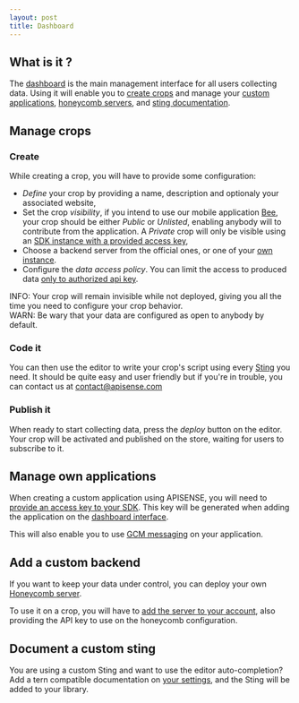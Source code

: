 ```yaml
---
layout: post
title: Dashboard
---
```


What is it ?
------------

The [dashboard](https://apisense.io/) is the main management interface for all users collecting data.
Using it will enable you to [create crops](#manage-crops) and manage your [custom applications](#manage-own-applications), [honeycomb servers](#add-a-custom-backend), and [sting documentation](#document-a-custom-sting).


## Manage crops

### Create

While creating a crop, you will have to provide some configuration:

- _Define_ your crop by providing a name, description and optionaly your associated website,
- Set the crop _visibility_, if you intend to use our mobile application [Bee](../bee), your crop should be either _Public_ or _Unlisted_, enabling anybody will to contribute from the application. A _Private_ crop will only be visible using an [SDK instance with a provided access key](../sdk#add-your-private-key),
- Choose a backend server from the official ones, or one of your [own instance](#add-a-custom-backend).
- Configure the _data access policy_. You can limit the access to produced data [only to authorized api key](../honeycomb#access-private-data).


<div class="alert alert-info" role="alert">INFO: Your crop will remain invisible while not deployed, giving you all the time you need to configure your crop behavior.</div>
<div class="alert alert-warning" role="alert">WARN: Be wary that your data are configured as open to anybody by default.</div>

### Code it

You can then use the editor to write your crop's script using every [Sting](../../stings) you need.
It should be quite easy and user friendly but if you're in trouble, you can contact us at [contact@apisense.com](contact@apisense.com)

### Publish it

When ready to start collecting data, press the _deploy_ button on the editor.
Your crop will be activated and published on the store, waiting for users to subscribe to it.

## Manage own applications

When creating a custom application using APISENSE, you will need to [provide an access key to your SDK](../sdk#authorize-your-sdk).
This key will be generated when adding the application on the [dashboard interface](https://apisense.io/settings/apps).

This will also enable you to use [GCM messaging](../advanced/gcm) on your application.

## Add a custom backend

If you want to keep your data under control, you can deploy your own [Honeycomb server](../honeycomb).

To use it on a crop, you will have to [add the server to your account](https://apisense.io/settings/backends), also providing the API key to use on the honeycomb configuration.

## Document a custom sting

You are using a custom Sting and want to use the editor auto-completion?
Add a tern compatible documentation on [your settings](https://apisense.io/settings/libs), and the Sting will be added to your library.
